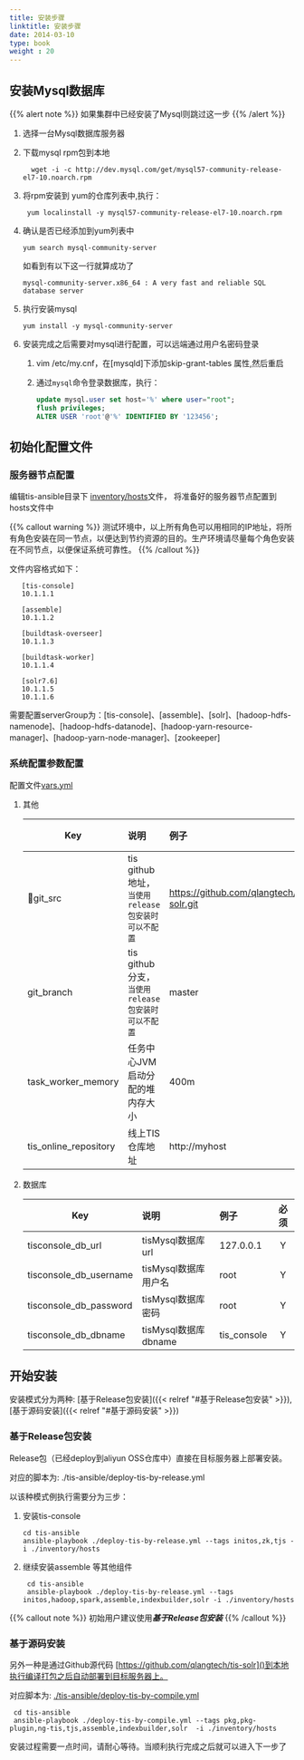 ```yaml
---
title: 安装步骤
linktitle: 安装步骤
date: 2014-03-10
type: book
weight : 20
---
```


## 安装Mysql数据库
  {{% alert note %}}
  如果集群中已经安装了Mysql则跳过这一步
  {{% /alert %}}
 1. 选择一台Mysql数据库服务器
 2. 下载mysql rpm包到本地
    
    ```  shell
      wget -i -c http://dev.mysql.com/get/mysql57-community-release-el7-10.noarch.rpm
    ```
 3. 将rpm安装到 yum的仓库列表中,执行：
  
     ```  shell
      yum localinstall -y mysql57-community-release-el7-10.noarch.rpm         
     ```
    
 4. 确认是否已经添加到yum列表中
          
    ``` shell
    yum search mysql-community-server    
    ```
    如看到有以下这一行就算成功了
    ``` shell
    mysql-community-server.x86_64 : A very fast and reliable SQL database server
    ```
 
 5. 执行安装mysql
    
    ``` shell
    yum install -y mysql-community-server  
    ```
 
 6. 安装完成之后需要对mysql进行配置，可以远端通过用户名密码登录
    
    1. vim /etc/my.cnf，在[mysqld]下添加skip-grant-tables 属性,然后重启
    2. 通过`mysql`命令登录数据库，执行：
    
       ``` sql
       update mysql.user set host='%' where user="root";
       flush privileges;
       ALTER USER 'root'@'%' IDENTIFIED BY '123456';
       ```
    

## 初始化配置文件

### 服务器节点配置

   编辑tis-ansible目录下 [inventory/hosts]()文件，
   将准备好的服务器节点配置到hosts文件中

 {{% callout warning %}}
  测试环境中，以上所有角色可以用相同的IP地址，将所有角色安装在同一节点，以便达到节约资源的目的。生产环境请尽量每个角色安装在不同节点，以便保证系统可靠性。
 {{% /callout %}}
    
   文件内容格式如下：   
   ```
      [tis-console]
      10.1.1.1
            
      [assemble]
      10.1.1.2
            
      [buildtask-overseer]
      10.1.1.3
            
      [buildtask-worker]
      10.1.1.4
            
      [solr7.6]
      10.1.1.5
      10.1.1.6      
   ```
   需要配置serverGroup为：[tis-console]、[assemble]、[solr]、[hadoop-hdfs-namenode]、[hadoop-hdfs-datanode]、[hadoop-yarn-resource-manager]、[hadoop-yarn-node-manager]、[zookeeper]
      
### 系统配置参数配置 

配置文件[vars.yml]()   
    
1. 其他
    
   |  Key                            |      说明             |  例子  | 必须|
   |----------                       |:-------------         |:------|:------:|
   |￿git_src                          | tis github地址，`当使用release包安装时可以不配置`       | https://github.com/qlangtech/tis-solr.git     | N|
   |git_branch                       | tis github 分支，`当使用release包安装时可以不配置`   |   master | N|
   |task_worker_memory               | 任务中心JVM启动分配的堆内存大小 | 400m       | Y |
   |tis_online_repository            | 线上TIS仓库地址           |http://myhost |N|
                
2. 数据库
    
   |  Key                            |      说明             |  例子  | 必须|
   |----------                       |:-------------   |:------|:------:|
   |tisconsole_db_url                |tisMysql数据库url     |127.0.0.1 |Y|
   |tisconsole_db_username           |tisMysql数据库用户名    |root |Y|
   |tisconsole_db_password           |tisMysql数据库密码       |root |Y|
   |tisconsole_db_dbname             |tisMysql数据库dbname  |tis_console |Y|

## 开始安装
 
 安装模式分为两种: [基于Release包安装]({{< relref "#基于Release包安装" >}}),[基于源码安装]({{< relref "#基于源码安装" >}})

### 基于Release包安装
  
Release包（已经deploy到aliyun OSS仓库中）直接在目标服务器上部署安装。
    
  对应的脚本为: ./tis-ansible/deploy-tis-by-release.yml
    
以该种模式例执行需要分为三步：
1. 安装tis-console
   ``` shell
   cd tis-ansible
   ansible-playbook ./deploy-tis-by-release.yml --tags initos,zk,tjs -i ./inventory/hosts
   ```
        
2. 继续安装assemble 等其他组件
       
   ``` shell
    cd tis-ansible    
    ansible-playbook ./deploy-tis-by-release.yml --tags initos,hadoop,spark,assemble,indexbuilder,solr -i ./inventory/hosts
   ``` 
 {{% callout note %}}
 初始用户建议使用***基于Release包安装***
 {{% /callout %}}
 
### 基于源码安装 
  
另外一种是通过Github源代码 [https://github.com/qlangtech/tis-solr]()到本地执行编译打包之后自动部署到目标服务器上。
     
对应脚本为: [./tis-ansible/deploy-tis-by-compile.yml]()
     
```
 cd tis-ansible    
 ansible-playbook ./deploy-tis-by-compile.yml --tags pkg,pkg-plugin,ng-tis,tjs,assemble,indexbuilder,solr  -i ./inventory/hosts
```

 安装过程需要一点时间，请耐心等待。当顺利执行完成之后就可以进入下一步了




